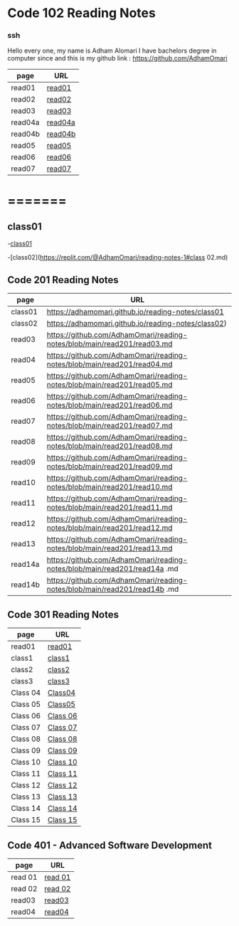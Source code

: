 # Code 102 Reading Notes

### ssh
 Hello every one, my name is Adham Alomari 
  I have bachelors degree in computer since and this is 
  my github link : https://github.com/AdhamOmari

| page  | URL                  |
| ---   | ---                  |
|read01| [read01](read01.md)   |
|read02|[read02](read02.md)    |
|read03|[read03](read03.md)    |
|read04a|[read04a](read04a.md )|
|read04b|[read04b](read04b.md) |
|read05|[read05](read05.md)   |
|read06|[read06](read06.md)   |
|read07|[read07](read07.md)   |
=======
=======
## class01
-[class01](https://replit.com/@AdhamOmari/reading-notes-1#class01.md)

-[class02](https://replit.com/@AdhamOmari/reading-notes-1#class 02.md)



 ## Code 201 Reading Notes
 
| page    | URL                  |
| ---     | ---                  |
|class01   |https://adhamomari.github.io/reading-notes/class01 |
|class02   |https://adhamomari.github.io/reading-notes/class02)|
|read03   |https://github.com/AdhamOmari/reading-notes/blob/main/read201/read03.md|
|read04   |https://github.com/AdhamOmari/reading-notes/blob/main/read201/read04.md|
|read05   |https://github.com/AdhamOmari/reading-notes/blob/main/read201/read05.md|
|read06   |https://github.com/AdhamOmari/reading-notes/blob/main/read201/read06.md|
|read07   |https://github.com/AdhamOmari/reading-notes/blob/main/read201/read07.md|
|read08   |https://github.com/AdhamOmari/reading-notes/blob/main/read201/read08.md|
|read09   |https://github.com/AdhamOmari/reading-notes/blob/main/read201/read09.md|
|read10   |https://github.com/AdhamOmari/reading-notes/blob/main/read201/read10.md|
|read11   |https://github.com/AdhamOmari/reading-notes/blob/main/read201/read11.md|
|read12   |https://github.com/AdhamOmari/reading-notes/blob/main/read201/read12.md|
|read13   |https://github.com/AdhamOmari/reading-notes/blob/main/read201/read13.md|
|read14a   |https://github.com/AdhamOmari/reading-notes/blob/main/read201/read14a .md|
|read14b   |https://github.com/AdhamOmari/reading-notes/blob/main/read201/read14b .md|



## Code 301 Reading Notes
 
| page    | URL                  |
| ---     | ---                  |
|read01 |[read01](https://adhamomari.github.io/reading-notes/read301/read01) |
|class1 |[class1](https://adhamomari.github.io/reading-notes/read301/class1)|
|class2 |[class2](https://adhamomari.github.io/reading-notes/read301/class2)|
|class3 |[class3](https://adhamomari.github.io/reading-notes/read301/class3)|
|Class 04 |[Class04 ](https://adhamomari.github.io/reading-notes/read301/Class04 )|
|Class 05 |[Class05 ](https://adhamomari.github.io/reading-notes/read301/Class05 )|
|Class 06 |[Class 06 ](https://adhamomari.github.io/reading-notes/read301/Class06 )|
|Class 07 |[Class 07 ](https://adhamomari.github.io/reading-notes/read301/Class07 )|
|Class 08 |[Class 08 ](https://adhamomari.github.io/reading-notes/read301/Class08 )|
|Class 09 |[Class 09 ](https://adhamomari.github.io/reading-notes/read301/Class09 )|
|Class 10 |[Class 10 ](https://adhamomari.github.io/reading-notes/read301/Class10 )|
|Class 11 |[Class 11 ](https://adhamomari.github.io/reading-notes/read301/Class11 )|
|Class 12 |[Class 12 ](https://adhamomari.github.io/reading-notes/read301/Class12 )|
|Class 13 |[Class 13 ](https://adhamomari.github.io/reading-notes/read301/Class13 )|
|Class 14 |[Class 14 ](https://adhamomari.github.io/reading-notes/read301/Class14 )|
|Class 15 |[Class 15 ](https://adhamomari.github.io/reading-notes/read301/Class15 )|


## Code 401 - Advanced Software Development

| page    | URL                  |
| ---     | ---                  |
|read 01 |[read 01 ](https://github.com/AdhamOmari/reading-notes/blob/main/Code%20401%20-%20Advanced%20Software%20Development/read01.md)|
|read 02 |[read 02 ](https://github.com/AdhamOmari/reading-notes/blob/main/Code%20401%20-%20Advanced%20Software%20Development/read02.md)|
|read03 |[read03 ](https://github.com/AdhamOmari/reading-notes/blob/main/Code%20401%20-%20Advanced%20Software%20Development/read03.md)|
|read04 |[read04 ](https://github.com/AdhamOmari/reading-notes/blob/main/Code%20401%20-%20Advanced%20Software%20Development/read04.md)|



